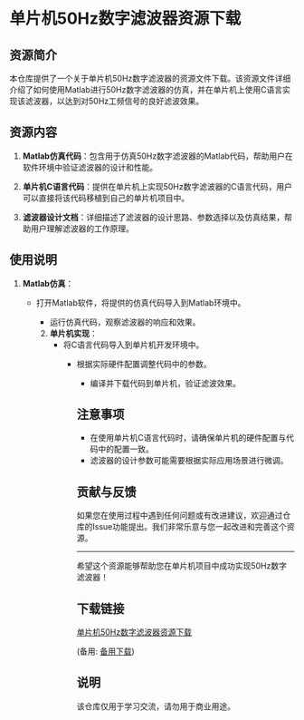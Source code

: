 # 单片机50Hz数字滤波器资源下载

## 资源简介

本仓库提供了一个关于单片机50Hz数字滤波器的资源文件下载。该资源文件详细介绍了如何使用Matlab进行50Hz数字滤波器的仿真，并在单片机上使用C语言实现该滤波器，以达到对50Hz工频信号的良好滤波效果。

## 资源内容

1. **Matlab仿真代码**：包含用于仿真50Hz数字滤波器的Matlab代码，帮助用户在软件环境中验证滤波器的设计和性能。

2. **单片机C语言代码**：提供在单片机上实现50Hz数字滤波器的C语言代码，用户可以直接将该代码移植到自己的单片机项目中。

3. **滤波器设计文档**：详细描述了滤波器的设计思路、参数选择以及仿真结果，帮助用户理解滤波器的工作原理。

## 使用说明

1. **Matlab仿真**：
   - 打开Matlab软件，将提供的仿真代码导入到Matlab环境中。
      - 运行仿真代码，观察滤波器的响应和效果。

      2. **单片机实现**：
         - 将C语言代码导入到单片机开发环境中。
            - 根据实际硬件配置调整代码中的参数。
               - 编译并下载代码到单片机，验证滤波效果。

               ## 注意事项

               - 在使用单片机C语言代码时，请确保单片机的硬件配置与代码中的配置一致。
               - 滤波器的设计参数可能需要根据实际应用场景进行微调。

               ## 贡献与反馈

               如果您在使用过程中遇到任何问题或有改进建议，欢迎通过仓库的Issue功能提出。我们非常乐意与您一起改进和完善这个资源。

               ---

               希望这个资源能够帮助您在单片机项目中成功实现50Hz数字滤波器！

               ## 下载链接
               [单片机50Hz数字滤波器资源下载](https://pan.quark.cn/s/66b6baf75ad7) 

               (备用: [备用下载](https://pan.baidu.com/s/1S6-9RIljaMJoYb3j8LIeqw?pwd=1234))

               ## 说明

               该仓库仅用于学习交流，请勿用于商业用途。
